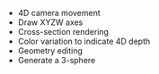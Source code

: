 * 4D camera movement
* Draw XYZW axes
* Cross-section rendering
* Color variation to indicate 4D depth
* Geometry editing
* Generate a 3-sphere
